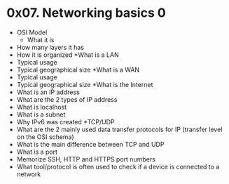 # 0x07. Networking basics <b>0</b>
* OSI Model
  * What it is
* How many layers it has
* How it is organized
*What is a LAN
* Typical usage
* Typical geographical size
*What is a WAN
* Typical usage
* Typical geographical size
*What is the Internet
* What is an IP address
* What are the 2 types of IP address
* What is localhost
* What is a subnet
* Why IPv6 was created
*TCP/UDP
* What are the 2 mainly used data transfer protocols for IP (transfer level on the OSI schema)
* What is the main difference between TCP and UDP
* What is a port
* Memorize SSH, HTTP and HTTPS port numbers
* What tool/protocol is often used to check if a device is connected to a network
